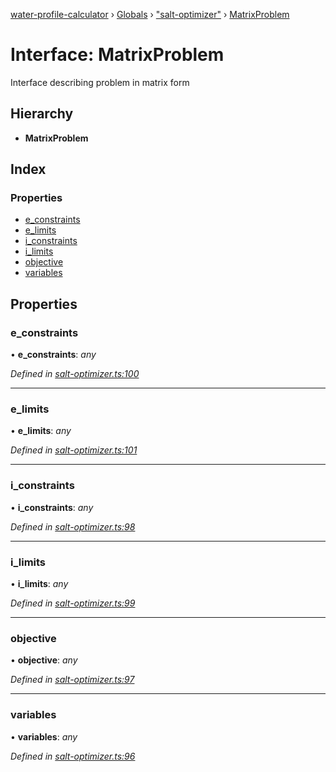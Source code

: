 [water-profile-calculator](../README.md) › [Globals](../globals.md) › ["salt-optimizer"](../modules/_salt_optimizer_.md) › [MatrixProblem](_salt_optimizer_.matrixproblem.md)

# Interface: MatrixProblem

Interface describing problem in matrix form

## Hierarchy

* **MatrixProblem**

## Index

### Properties

* [e_constraints](_salt_optimizer_.matrixproblem.md#e_constraints)
* [e_limits](_salt_optimizer_.matrixproblem.md#e_limits)
* [i_constraints](_salt_optimizer_.matrixproblem.md#i_constraints)
* [i_limits](_salt_optimizer_.matrixproblem.md#i_limits)
* [objective](_salt_optimizer_.matrixproblem.md#objective)
* [variables](_salt_optimizer_.matrixproblem.md#variables)

## Properties

###  e_constraints

• **e_constraints**: *any*

*Defined in [salt-optimizer.ts:100](https://github.com/anttileppa/water-profile-calculator/blob/997b88f/src/salt-optimizer.ts#L100)*

___

###  e_limits

• **e_limits**: *any*

*Defined in [salt-optimizer.ts:101](https://github.com/anttileppa/water-profile-calculator/blob/997b88f/src/salt-optimizer.ts#L101)*

___

###  i_constraints

• **i_constraints**: *any*

*Defined in [salt-optimizer.ts:98](https://github.com/anttileppa/water-profile-calculator/blob/997b88f/src/salt-optimizer.ts#L98)*

___

###  i_limits

• **i_limits**: *any*

*Defined in [salt-optimizer.ts:99](https://github.com/anttileppa/water-profile-calculator/blob/997b88f/src/salt-optimizer.ts#L99)*

___

###  objective

• **objective**: *any*

*Defined in [salt-optimizer.ts:97](https://github.com/anttileppa/water-profile-calculator/blob/997b88f/src/salt-optimizer.ts#L97)*

___

###  variables

• **variables**: *any*

*Defined in [salt-optimizer.ts:96](https://github.com/anttileppa/water-profile-calculator/blob/997b88f/src/salt-optimizer.ts#L96)*
